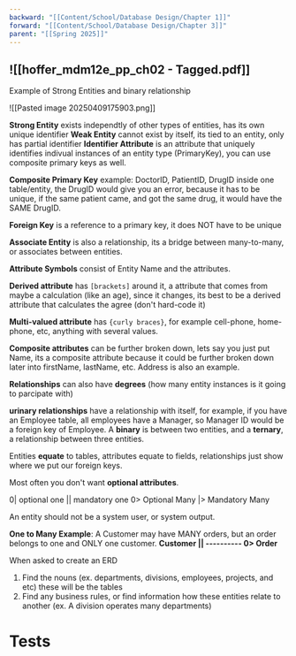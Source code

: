 ```yaml
---
backward: "[[Content/School/Database Design/Chapter 1]]"
forward: "[[Content/School/Database Design/Chapter 3]]"
parent: "[[Spring 2025]]"
---
```

![[hoffer_mdm12e_pp_ch02 - Tagged.pdf]]
--
Example of Strong Entities and binary relationship

![[Pasted image 20250409175903.png]]

**Strong Entity** exists independtly of other types of entities, has its own unique identifier
**Weak Entity** cannot exist by itself, its tied to an entity, only has partial identifier
**Identifier Attribute** is an attribute that uniquely identifies indivual instances of an entity type (PrimaryKey), you can use composite primary keys as well.

**Composite Primary Key** example: DoctorID, PatientID, DrugID inside one table/entity, the DrugID would give you an error, because it has to be unique, if the same patient came, and got the same drug, it would have the SAME DrugID.

**Foreign Key** is a reference to a primary key, it does NOT have to be unique

**Associate Entity** is also a relationship, its a bridge between many-to-many, or associates between entities.

**Attribute Symbols** consist of Entity Name and the attributes.

**Derived attribute** has `[brackets]` around it, a attribute that comes from maybe a calculation (like an age), since it changes, its best to be a derived attribute that calculates the agree (don't hard-code it)

**Multi-valued attribute** has `{curly braces}`, for example cell-phone, home-phone, etc, anything with several values.

**Composite attributes** can be further broken down, lets say you just put Name, its a composite attribute because it could be further broken down later into firstName, lastName, etc. Address is also an example.

**Relationships** can also have **degrees** (how many entity instances is it going to parcipate with)

**urinary relationships** have a relationship with itself, for example, if you have an Employee table, all employees have a Manager, so Manager ID would be a foreign key of Employee. A **binary** is between two entities, and a **ternary**, a relationship between three entities.

Entities **equate** to tables, attributes equate to fields, relationships just show where we put our foreign keys.

Most often you don't want **optional attributes**.

0| optional one
|| mandatory one
0> Optional Many
|> Mandatory Many

An entity should not be a system user, or system output.

**One to Many Example**: A Customer may have MANY orders, but an order belongs to one and ONLY one customer. **Customer || ---------- 0> Order**

When asked to create an ERD
1. Find the nouns (ex. departments, divisions, employees, projects, and etc) these will be the tables
2. Find any business rules, or find information how these entities relate to another (ex. A division operates many departments)


# Tests 

